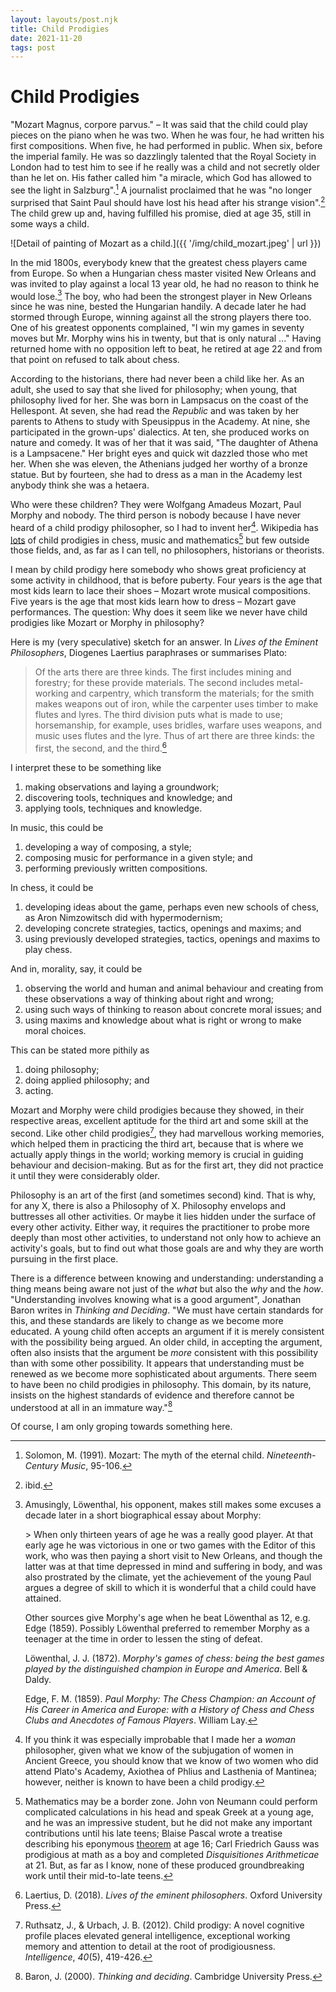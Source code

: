 ```yaml
---
layout: layouts/post.njk
title: Child Prodigies
date: 2021-11-20
tags: post
---
```


# Child Prodigies

"Mozart Magnus, corpore parvus." – It was said that the child could play pieces on the piano when he was two. When he was four, he had written his first compositions. When five, he had performed in public. When six, before the imperial family. He was so dazzlingly talented that the Royal Society in London had to test him to see if he really was a child and not secretly older than he let on. His father called him "a miracle, which God has allowed to see the light in Salzburg".[^1] A journalist proclaimed that he was "no longer surprised that Saint Paul should have lost his head after his strange vision".[^2] The child grew up and, having fulfilled his promise, died at age 35, still in some ways a child.

![Detail of painting of Mozart as a child.]({{ '/img/child_mozart.jpeg' | url }})

In the mid 1800s, everybody knew that the greatest chess players came from Europe. So when a Hungarian chess master visited New Orleans and was invited to play against a local 13 year old, he had no reason to think he would lose.[^3] The boy, who had been the strongest player in New Orleans since he was nine, bested the Hungarian handily. A decade later he had stormed through Europe, winning against all the strong players there too. One of his greatest opponents complained, "I win my games in seventy moves but Mr. Morphy wins his in twenty, but that is only natural ..." Having returned home with no opposition left to beat, he retired at age 22 and from that point on refused to talk about chess.

According to the historians, there had never been a child like her. As an adult, she used to say that she lived for philosophy; when young, that philosophy lived for her. She was born in Lampsacus on the coast of the Hellespont. At seven, she had read the _Republic_ and was taken by her parents to Athens to study with Speusippus in the Academy. At nine, she participated in the grown-ups' dialectics. At ten, she produced works on nature and comedy. It was of her that it was said, "The daughter of Athena is a Lampsacene." Her bright eyes and quick wit dazzled those who met her. When she was eleven, the Athenians judged her worthy of a bronze statue. But by fourteen, she had to dress as a man in the Academy lest anybody think she was a hetaera.

Who were these children? They were Wolfgang Amadeus Mozart, Paul Morphy and nobody. The third person is nobody because I have never heard of a child prodigy philosopher, so I had to invent her[^4]. Wikipedia has [lots](https://en.wikipedia.org/wiki/List_of_child_prodigies) of child prodigies in chess, music and mathematics[^5] but few outside those fields, and, as far as I can tell, no philosophers, historians or theorists.

I mean by child prodigy here somebody who shows great proficiency at some activity in childhood, that is before puberty. Four years is the age that most kids learn to lace their shoes – Mozart wrote musical compositions. Five years is the age that most kids learn how to dress – Mozart gave performances. The question: Why does it seem like we never have child prodigies like Mozart or Morphy in philosophy?

Here is my (very speculative) sketch for an answer. In _Lives of the Eminent Philosophers_, Diogenes Laertius paraphrases or summarises Plato:

> Of the arts there are three kinds. The first includes mining and forestry; for these provide materials. The second includes metal-working and carpentry, which transform the materials; for the smith makes weapons out of iron, while the carpenter uses timber to make flutes and lyres. The third division puts what is made to use; horsemanship, for example, uses bridles, warfare uses weapons, and music uses flutes and the lyre. Thus of art there are three kinds: the first, the second, and the third.[^6]

I interpret these to be something like

1. making observations and laying a groundwork;
2. discovering tools, techniques and knowledge; and
3. applying tools, techniques and knowledge.

In music, this could be

1. developing a way of composing, a style;
2. composing music for performance in a given style; and
3. performing previously written compositions.

In chess, it could be

1. developing ideas about the game, perhaps even new schools of chess, as Aron Nimzowitsch did with hypermodernism;
2. developing concrete strategies, tactics, openings and maxims; and
3. using previously developed strategies, tactics, openings and maxims to play chess.

And in, morality, say, it could be

1. observing the world and human and animal behaviour and creating from these observations a way of thinking about right and wrong;
2. using such ways of thinking to reason about concrete moral issues; and
3. using maxims and knowledge about what is right or wrong to make moral choices.

This can be stated more pithily as

1. doing philosophy;
2. doing applied philosophy; and
3. acting.

Mozart and Morphy were child prodigies because they showed, in their respective areas, excellent aptitude for the third art and some skill at the second. Like other child prodigies[^7], they had marvellous working memories, which helped them in practicing the third art, because that is where we actually apply things in the world; working memory is crucial in guiding behaviour and decision-making. But as for the first art, they did not practice it until they were considerably older.

Philosophy is an art of the first (and sometimes second) kind. That is why, for any X, there is also a Philosophy of X. Philosophy envelops and buttresses all other activities. Or maybe it lies hidden under the surface of every other activity. Either way, it requires the practitioner to probe more deeply than most other activities, to understand not only how to achieve an activity's goals, but to find out what those goals are and why they are worth pursuing in the first place.

There is a difference between knowing and understanding: understanding a thing means being aware not just of the _what_ but also the _why_ and the _how_. "Understanding involves knowing what is a good argument", Jonathan Baron writes in _Thinking and Deciding_. "We must have certain standards for this, and these standards are likely to change as we become more educated. A young child often accepts an argument if it is merely consistent with the possibility being argued. An older child, in accepting the argument, often also insists that the argument be _more_ consistent with this possibility than with some other possibility. It appears that understanding must be renewed as we become more sophisticated about arguments. There seem to have been no child prodigies in philosophy. This domain, by its nature, insists on the highest standards of evidence and therefore cannot be understood at all in an immature way."[^8]

Of course, I am only groping towards something here.

[^1]: Solomon, M. (1991). Mozart: The myth of the eternal child. _Nineteenth-Century Music_, 95-106.
[^2]: ibid.
[^3]:
    Amusingly, Löwenthal, his opponent, makes still makes some excuses a decade later in a short biographical essay about Morphy:

    \> When only thirteen years of age he was a really good player. At that early age he was victorious in one or two games with the Editor of this work, who was then paying a short visit to New Orleans, and though the latter was at that time depressed in mind and suffering in body, and was also prostrated by the climate, yet the achievement of the young Paul argues a degree of skill to which it is wonderful that a child could have attained.

    Other sources give Morphy's age when he beat Löwenthal as 12, e.g. Edge (1859). Possibly Löwenthal preferred to remember Morphy as a teenager at the time in order to lessen the sting of defeat.

    Löwenthal, J. J. (1872). _Morphy's games of chess: being the best games played by the distinguished champion in Europe and America_. Bell & Daldy.

    Edge, F. M. (1859). _Paul Morphy: The Chess Champion: an Account of His Career in America and Europe: with a History of Chess and Chess Clubs and Anecdotes of Famous Players_. William Lay.

[^4]: If you think it was especially improbable that I made her a _woman_ philosopher, given what we know of the subjugation of women in Ancient Greece, you should know that we know of two women who did attend Plato's Academy, Axiothea of Phlius and Lasthenia of Mantinea; however, neither is known to have been a child prodigy.
[^5]: Mathematics may be a border zone. John von Neumann could perform complicated calculations in his head and speak Greek at a young age, and he was an impressive student, but he did not make any important contributions until his late teens; Blaise Pascal wrote a treatise describing his eponymous [theorem](https://en.wikipedia.org/wiki/Pascal%27s_theorem) at age 16; Carl Friedrich Gauss was prodigious at math as a boy and completed _Disquisitiones Arithmeticae_ at 21. But, as far as I know, none of these produced groundbreaking work until their mid-to-late teens.
[^6]: Laertius, D. (2018). _Lives of the eminent philosophers_. Oxford University Press.
[^7]: Ruthsatz, J., & Urbach, J. B. (2012). Child prodigy: A novel cognitive profile places elevated general intelligence, exceptional working memory and attention to detail at the root of prodigiousness. _Intelligence_, _40_(5), 419-426.
[^8]: Baron, J. (2000). _Thinking and deciding_. Cambridge University Press.
